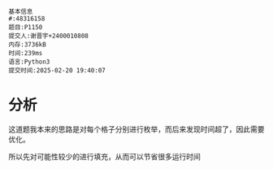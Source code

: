 ```
基本信息
#:48316158
题目:P1150
提交人:谢晋宇+2400010808
内存:3736kB
时间:239ms
语言:Python3
提交时间:2025-02-20 19:40:07
```

# 分析
这道题我本来的思路是对每个格子分别进行枚举，而后来发现时间超了，因此需要优化。

所以先对可能性较少的进行填充，从而可以节省很多运行时间